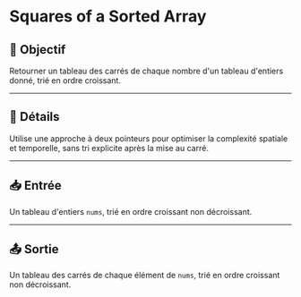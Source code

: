 # Squares of a Sorted Array

## 🎯 Objectif

  Retourner un tableau des carrés de chaque nombre d'un tableau d'entiers donné, trié en ordre croissant.

---

## 📝 Détails

  Utilise une approche à deux pointeurs pour optimiser la complexité spatiale et temporelle, sans tri explicite après la mise au carré.

---

## 📥 Entrée

  Un tableau d'entiers `nums`, trié en ordre croissant non décroissant.

---

## 📤 Sortie

  Un tableau des carrés de chaque élément de `nums`, trié en ordre croissant non décroissant.

